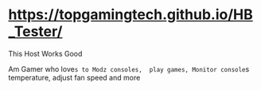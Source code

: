 # https://topgamingtech.github.io/HB_Tester/
This Host Works Good

Am Gamer who love`s to Modz consoles, 
play games,
Monitor console`s temperature, adjust fan speed and more

